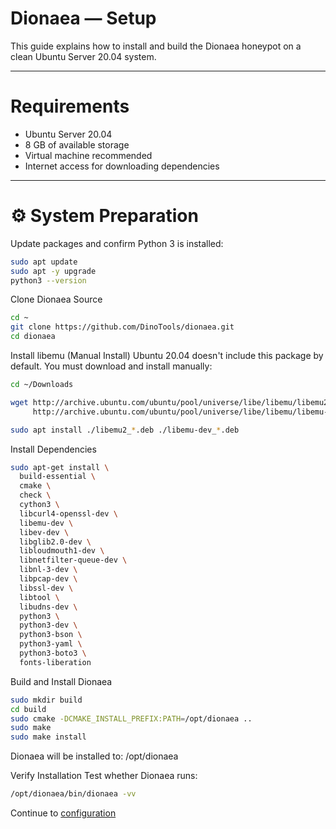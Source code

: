 # Dionaea — Setup

This guide explains how to install and build the Dionaea honeypot on a clean Ubuntu Server 20.04 system.

---

#  Requirements

- Ubuntu Server 20.04
- 8 GB of available storage
- Virtual machine recommended
- Internet access for downloading dependencies

---

# ⚙ System Preparation

Update packages and confirm Python 3 is installed:

```bash
sudo apt update
sudo apt -y upgrade
python3 --version
```
 Clone Dionaea Source
```bash
cd ~
git clone https://github.com/DinoTools/dionaea.git
cd dionaea
```
 Install libemu (Manual Install)
Ubuntu 20.04 doesn't include this package by default. You must download and install manually:
```bash
cd ~/Downloads

wget http://archive.ubuntu.com/ubuntu/pool/universe/libe/libemu/libemu2_0.2.0+git20120122-1.2build1_amd64.deb \
     http://archive.ubuntu.com/ubuntu/pool/universe/libe/libemu/libemu-dev_0.2.0+git20120122-1.2build1_amd64.deb

sudo apt install ./libemu2_*.deb ./libemu-dev_*.deb
```
 Install Dependencies
```bash
sudo apt-get install \
  build-essential \
  cmake \
  check \
  cython3 \
  libcurl4-openssl-dev \
  libemu-dev \
  libev-dev \
  libglib2.0-dev \
  libloudmouth1-dev \
  libnetfilter-queue-dev \
  libnl-3-dev \
  libpcap-dev \
  libssl-dev \
  libtool \
  libudns-dev \
  python3 \
  python3-dev \
  python3-bson \
  python3-yaml \
  python3-boto3 \
  fonts-liberation
```
 Build and Install Dionaea
```bash
sudo mkdir build
cd build
sudo cmake -DCMAKE_INSTALL_PREFIX:PATH=/opt/dionaea ..
sudo make
sudo make install
```
Dionaea will be installed to: /opt/dionaea

Verify Installation
Test whether Dionaea runs:
```bash
/opt/dionaea/bin/dionaea -vv
```

Continue to [configuration](./configuration.md)

